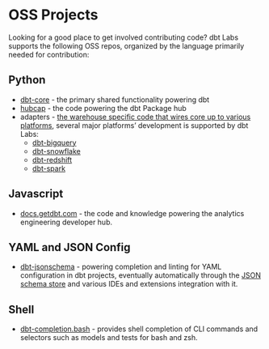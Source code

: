 # OSS Projects

Looking for a good place to get involved contributing code? dbt Labs supports the following OSS repos, organized by the language primarily needed for contribution:

## Python

- [dbt-core](https://github.com/dbt-labs/dbt-core/discussions) - the primary shared functionality powering dbt
- [hubcap](https://github.com/dbt-labs/hubcap) - the code powering the dbt Package hub
- adapters - [the warehouse specific code that wires core up to various platforms](https://docs.getdbt.com/docs/contributing/adapter-development/1-what-are-adapters), several major platforms’ development is supported by dbt Labs:
  - [dbt-bigquery](https://github.com/dbt-labs/dbt-bigquery)
  - [dbt-snowflake](https://github.com/dbt-labs/dbt-snowflake)
  - [dbt-redshift](https://github.com/dbt-labs/dbt-redshift)
  - [dbt-spark](https://github.com/dbt-labs/dbt-spark)

## Javascript

- [docs.getdbt.com](http://docs.getdbt.com) - the code and knowledge powering the analytics engineering developer hub.

## YAML and JSON Config

- [dbt-jsonschema](https://github.com/dbt-labs/dbt-jsonschema) - powering completion and linting for YAML configuration in dbt projects, eventually automatically through the [JSON schema store](https://www.schemastore.org/json/) and various IDEs and extensions integration with it.

## Shell

- [dbt-completion.bash](https://github.com/dbt-labs/dbt-completion.bash) - provides shell completion of CLI commands and selectors such as models and tests for bash and zsh.
